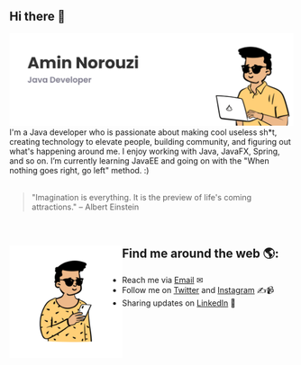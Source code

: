 ## Hi there 👋

<!--
**Amin-Norouzi/Amin-Norouzi** is a ✨ _special_ ✨ repository because its `README.md` (this file) appears on your GitHub profile.

Here are some ideas to get you started:

- 🔭 I’m currently working on ...
- 🌱 I’m currently learning ...
- 👯 I’m looking to collaborate on ...
- 🤔 I’m looking for help with ...
- 💬 Ask me about ...
- 📫 How to reach me: ...
- 😄 Pronouns: ...
- ⚡ Fun fact: ...
-->

<img src="https://github.com/Amin-Norouzi/Amin-Norouzi/blob/main/Amin-Norouzi-Header-Image.png" alt="banner that says Amin Norouzi - Java Developer alongside a cartoon illustration of Amin">
I'm a Java developer who is passionate about making cool useless sh*t, creating technology to elevate people, building community, and figuring out what's happening around me. I enjoy working with Java, JavaFX, Spring, and so on. I’m currently learning JavaEE and going on with the "When nothing goes right, go left" method. :)

<br/>
<br/>

> "Imagination is everything. It is the preview of life's coming attractions."
> – Albert Einstein

<br/>

## Find me around the web 🌎: <a href="https://github.com/Amin-Norouzi"><img align="left" width="200" height="200" src="https://github.com/Amin-Norouzi/Amin-Norouzi/blob/main/Amin-Norouzi-Contact-Image.png"></a>
- Reach me via <a href="mailto:realaminnorouzi@gmail.com">Email</a> ✉
- Follow me on <a href="https://twitter.com/RealAminNorouzia">Twitter</a> and <a href="https://www.instagram.com/realaminnorouzi/">Instagram</a> ✍📹
- Sharing updates on <a href="https://www.linkedin.com/in/amin-norouzi/">LinkedIn</a> 💼
